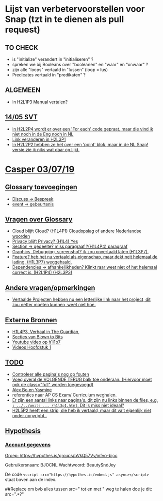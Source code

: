 
# Lijst van verbetervoorstellen voor Snap (tzt in te dienen als pull request)

## TO CHECK

* is "initialize" verandert in "initialiseren" ?
* spreken we bij Booleans over "booleanen" en "waar" en "onwaar" ?
* zijn alle "loops" vertaald in "lussen" (loop = lus)
* Predicates vertaald in "predikaten"  ?

## ALGEMEEN

* In H2L1P3 <a href="<http://snap.berkeley.edu/snapsource/help/SnapManual.pdf">   Manual vertalen?

## 14/05 SVT

* In H2L2P4 wordt er over een 'For each' code gepraat, maar die vind ik niet noch in de Eng noch in NL
* Link veranderen in H2L3P1
* In H2L2P2 hebben ze het over een 'point'  blok, maar in de NL Snap! versie zie ik niks wat daar op lijkt.

# Casper 03/07/19

## Glossary toevoegingen

* Discuss -> Bespreek
* event -> gebeurtenis

## Vragen over Glossary

* Cloud blijft Cloud? (H1L4P1) Cloudopslag of andere Nederlandse woorden
* Privacy blijft Privacy? (H1L4) Yes
* Section -> gedeelte? miss paragraaf ?(H1L4P4) paragraaf
* Graphics, Debugging, screenshot? ik zou onvertaald laten (H1L3P7).
* Feature? heb het nu vertaald als eigenschap, maar dekt neit helemaal de lading. (H1L3P7) weggehaald.
* Dependencies -> afhankelijkheden? Klinkt raar weet niet of het helemaal correct is. (H2L1P4) (H2L3P3)

## Andere vragen/opmerkingen


* Vertaalde Projecten hebben nu een letterlijke link naar het project, dit zou netter moeten kunnen, weet niet hoe.



## Externe Bronnen 

* H1L4P3, Verhaal in The Guardian, 
* Secties van Blown to Bits
* Youtube video op h1l1p7
* Videos Hoofdstuk 1

## TODO

* Controleer alle pagina's nog op fouten
* Voeg overal de VOLGENDE TERUG balk toe onderaan. (Hiervoor moet ook de class="full" worden toegevoegd)
* Alex Bo en Yasmine 
* referenties naar AP CS Exam/ Curriculum weghalen.
* Er zijn een aantal links naar pagina's, dit zijn nu links binnen de files, e.g. `: ../../units ... /h1l3p1.html`. Dit is miss niet ideaal?
* H2L5P2 heeft een strip, die heb ik vertaald, maar dit valt eigenlijk niet onder copyright..

## Hypothesis

### Account gegevens
Groep:
https://hypothes.is/groups/bVkQ57Vy/infvo-bjoc

Gebruikersnaam: BJOCNL
Wachtwoord: Beauty$ndJoy

De code ```<script src="https://hypothes.is/embed.js" async></script>``` staat boven aan de index.


##Replace
om bvb alles tussen src=" tot en met " weg te halen doe je dit:
src=".*?"
